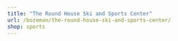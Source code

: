 ```yaml
---
title: "The Round House Ski and Sports Center"
url: /bozeman/the-round-house-ski-and-sports-center/
shop: sports
---
```

